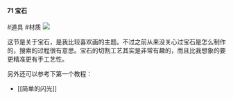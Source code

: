 #### 71  宝石


#道具 #材质 
![](assets/tutorials/t71/gem.gif)



  这节是关于宝石，是我比较喜欢画的主题。不过之前从来没关心过宝石是怎么制作的，搜索的过程很有意思。宝石的切割工艺其实是非常有趣的，而且比我想象的要更精准更有手工艺性。

  另外还可以参考下第一个教程：
  - [[简单的闪光]]


